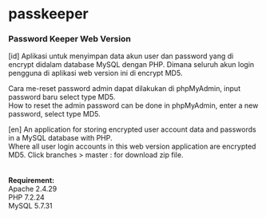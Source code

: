 # passkeeper
<h3>Password Keeper Web Version</h3>

[id] Aplikasi untuk menyimpan data akun user dan password yang di encrypt didalam database MySQL dengan PHP. Dimana seluruh akun login pengguna di aplikasi web version ini di encrypt MD5.

Cara me-reset password admin dapat dilakukan di phpMyAdmin, input password baru select type MD5.<br />
How to reset the admin password can be done in phpMyAdmin, enter a new password, select type MD5.

[en] An application for storing encrypted user account data and passwords in a MySQL database with PHP. <br />Where all user login accounts in this web version application are encrypted MD5. Click branches > master : for download zip file.
<br />
<br />
<br />
<b>Requirement:</b><br />
Apache 2.4.29<br />
PHP 7.2.24<br />
MySQL 5.7.31<br />
